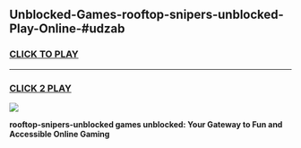 
## Unblocked-Games-rooftop-snipers-unblocked-Play-Online-#udzab
<h3>
<a href="https://premium.freeplayer.one?title=rooftop-snipers-unblocked&ref=27F">CLICK TO PLAY</a></h3>
<hr>

<h3>
<a href="https://premium.freeplayer.one?title=rooftop-snipers-unblocked&ref=27F">CLICK 2 PLAY</a>
  
</h3>

<a href="https://premium.freeplayer.one?title=rooftop-snipers-unblocked&ref=27F"><img src="https://clearcache.store/games.png"></a>


**rooftop-snipers-unblocked games unblocked: Your Gateway to Fun and Accessible Online Gaming**
